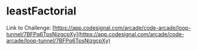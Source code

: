 # leastFactorial

Link to Challenge: [https://app.codesignal.com/arcade/code-arcade/loop-tunnel/7BFPq6TpsNjzgcpXy](https://app.codesignal.com/arcade/code-arcade/loop-tunnel/7BFPq6TpsNjzgcpXy)